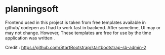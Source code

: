 # planningsoft

Frontend used in this project is taken from free templates available in github/ codepen as I had to work fast in backend.
After sometime, UI may or may not change. However, These templates are free for use by the time application was written .

Credit : https://github.com/StartBootstrap/startbootstrap-sb-admin-2
